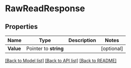 # RawReadResponse


## Properties

Name | Type | Description | Notes
------------ | ------------- | ------------- | -------------
**Value** | Pointer to **string** |  | [optional] 





[[Back to Model list]](../README.md#documentation-for-models) [[Back to API list]](../README.md#documentation-for-api-endpoints) [[Back to README]](../README.md)


